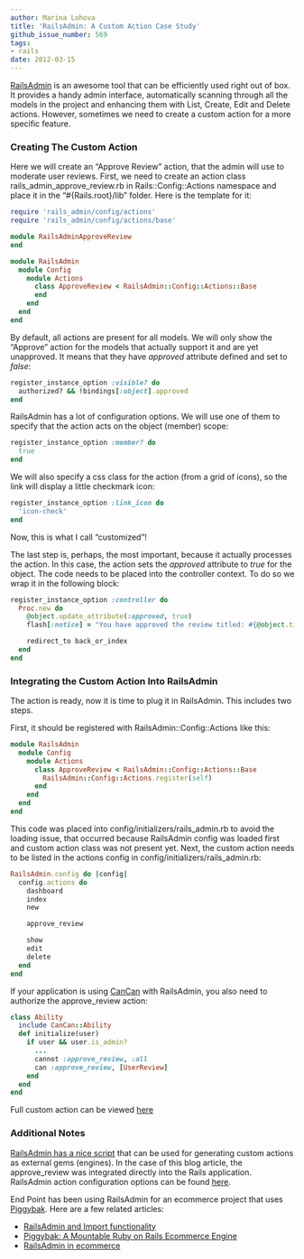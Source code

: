 ```yaml
---
author: Marina Lohova
title: 'RailsAdmin: A Custom Action Case Study'
github_issue_number: 569
tags:
- rails
date: 2012-03-15
---
```




[RailsAdmin](https://github.com/sferik/rails_admin) is an awesome tool that can be efficiently used right out of box. It provides a handy admin interface, automatically scanning through all the models in the project and enhancing them with List, Create, Edit and Delete actions. However, sometimes we need to create a custom action for a more specific feature.

### Creating The Custom Action

Here we will create an “Approve Review” action, that the admin will use to moderate user reviews. First, we need to create an action class rails_admin_approve_review.rb in Rails::Config::Actions namespace and place it in the “#{Rails.root}/lib” folder. Here is the template for it:

```ruby
require 'rails_admin/config/actions'
require 'rails_admin/config/actions/base'

module RailsAdminApproveReview
end

module RailsAdmin
  module Config
    module Actions
      class ApproveReview < RailsAdmin::Config::Actions::Base
      end
    end
  end
end
```

By default, all actions are present for all models. We will only show the “Approve” action for the models that actually support it and are yet unapproved. It means that they have *approved* attribute defined and set to *false*:
```ruby
register_instance_option :visible? do
  authorized? && !bindings[:object].approved
end
```
RailsAdmin has a lot of configuration options. We will use one of them to specify that the action acts on the object (member) scope:
```ruby
register_instance_option :member? do
  true
end
```
We will also specify a css class for the action (from a grid of icons), so the link will display a little checkmark icon:
```ruby
register_instance_option :link_icon do
  'icon-check'
end
```
Now, this is what I call “customized”!

The last step is, perhaps, the most important, because it actually processes the action. In this case, the action sets the *approved* attribute to *true* for the object. The code needs to be placed into the controller context. To do so we wrap it in the following block:

```ruby
register_instance_option :controller do
  Proc.new do
    @object.update_attribute(:approved, true)
    flash[:notice] = "You have approved the review titled: #{@object.title}."

    redirect_to back_or_index
  end
end
```

### Integrating the Custom Action Into RailsAdmin

The action is ready, now it is time to plug it in RailsAdmin. This includes two steps.

First, it should be registered with RailsAdmin::Config::Actions like this:

```ruby
module RailsAdmin
  module Config
    module Actions
      class ApproveReview < RailsAdmin::Config::Actions::Base
        RailsAdmin::Config::Actions.register(self)
      end
    end
  end
end
```

This code was placed into config/initializers/rails_admin.rb to avoid the loading issue, that occurred because RailsAdmin config was loaded first and custom action class was not present yet. Next, the custom action needs to be listed in the actions config in config/initializers/rails_admin.rb:

```ruby
RailsAdmin.config do |config|
  config.actions do
    dashboard
    index
    new

    approve_review

    show
    edit
    delete
  end
end
```

If your application is using [CanCan](https://github.com/ryanb/cancan) with RailsAdmin, you also need to authorize the approve_review action:

```ruby
class Ability
  include CanCan::Ability
  def initialize(user)
    if user && user.is_admin?
      ...
      cannot :approve_review, :all
      can :approve_review, [UserReview]
    end
  end
end
```

Full custom action can be viewed [here](https://gist.github.com/marinalohova/2039001)

### Additional Notes

[RailsAdmin has a nice script](https://github.com/sferik/rails_admin/wiki/Custom-action) that can be used for generating custom actions as external gems (engines). In the case of this blog article, the approve_review was integrated directly into the Rails application. RailsAdmin action configuration options can be found [here](https://github.com/sferik/rails_admin/blob/master/lib/rails_admin/config/actions/base.rb).

End Point has been using RailsAdmin for an ecommerce project that uses [Piggybak](https://github.com/piggybak/piggybak). Here are a few related articles:

- [RailsAdmin and Import functionality](/blog/2012/02/railsadmin-import-part-2/)
- [Piggybak: A Mountable Ruby on Rails Ecommerce Engine](/blog/2012/01/piggybak-mountable-ecommerce-ruby-on/)
- [RailsAdmin in ecommerce](/blog/2011/08/railsadmin-gem-ecommerce/)


